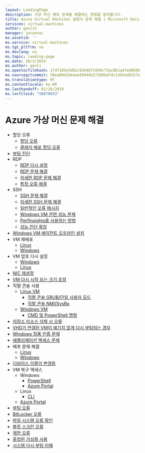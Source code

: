 ```yaml
---
layout: LandingPage
description: 가상 머신 배포 문제를 해결하는 방법을 알아봅니다.
title: Azure Virtual Machines 설명서 문제 해결 | Microsoft Docs
services: virtual-machines
author: genlin
manager: jeconnoc
ms.assetid: ''
ms.service: virtual-machines
ms.tgt_pltfrm: na
ms.devlang: na
ms.topic: landing-page
ms.date: 10/3/2018
ms.author: genli
ms.openlocfilehash: 1fdf195e5d02c9264bf24d9cf3ac8b1a47ed850b
ms.sourcegitcommit: 50ea09d19e4ae95049e27209bd74c1393ed8327e
ms.translationtype: HT
ms.contentlocale: ko-KR
ms.lasthandoff: 02/26/2019
ms.locfileid: "56878033"
---
```

# <a name="troubleshooting-azure-virtual-machines"></a>Azure 가상 머신 문제 해결

- 할당 오류
    - [할당 오류](allocation-failure.md)
    - [클래식 배포 할당 오류](allocation-failure-classic.md)
- [부팅 진단](boot-diagnostics.md)
- RDP
    - [RDP 다시 설정](reset-rdp.md)
    - [RDP 문제 해결](troubleshoot-rdp-connection.md)
    - [자세한 RDP 문제 해결](detailed-troubleshoot-rdp.md)
    - [특정 오류 해결](troubleshoot-specific-rdp-errors.md)
- SSH 
    - [SSH 문제 해결](troubleshoot-ssh-connection.md)
    - [자세한 SSH 문제 해결](detailed-troubleshoot-ssh-connection.md)
    - [일반적인 오류 메시지](error-messages.md)
    - [Windows VM 관련 성능 문제](performance-diagnostics.md  )
    - [PerfInsights를 사용하는 방법](how-to-use-perfInsights.md)
    - [성능 진단 확장](performance-diagnostics-vm-extension.md)
- [Windows VM 에이전트 오프라인 설치](install-vm-agent-offline.md)
- VM 재배포
    - [Linux](redeploy-to-new-node-linux.md)
    - [Windows](redeploy-to-new-node-windows.md)
- VM 암호 다시 설정
    - [Windows](reset-local-password-without-agent.md)
    - [Linux](reset-password.md)
- [NIC 재설정](reset-network-interface.md)
- [VM 다시 시작 또는 크기 조정](restart-resize-error-troubleshooting.md)
- 직렬 콘솔 사용
    - [Linux VM](serial-console-linux.md)
        - [직렬 콘솔 GRUB/단일 사용자 모드](serial-console-grub-single-user-mode.md)
        - [직렬 콘솔 NMI/SysRq](serial-console-nmi-sysrq.md)
    - [Windows VM](serial-console-windows.md)
        - [CMD 및 PowerShell 명령](serial-console-cmd-ps-commands.md)
- [저장소 리소스 삭제 시 오류](storage-resource-deletion-errors.md      )
- [VHD가 연결된 VM이 예기치 않게 다시 부팅되는 경우](unexpected-reboots-attached-vhds.md)
- [Windows 정품 인증 문제](troubleshoot-activation-problems.md)
- [애플리케이션 액세스 문제](troubleshoot-app-connection.md)
- 배포 문제 해결
    - [Linux](troubleshoot-deploy-vm-linux.md)
    - [Windows](troubleshoot-deploy-vm-windows.md)
- [디바이스 이름이 변경됨](troubleshoot-device-names-problems.md)
- VM 복구 액세스
    -  Windows
        - [PowerShell](troubleshoot-recovery-disks-windows.md)
        - [Azure Portal](troubleshoot-recovery-disks-portal-windows.md)
    - Linux
        - [CLI](troubleshoot-recovery-disks-linux.md)
    - [Azure Portal](troubleshoot-recovery-disks-portal-linux.md)
- [부팅 오류](boot-error-troubleshoot.md)
- [BitLocker 오류](troubleshoot-bitlocker-boot-error.md)
- [파일 시스템 오류 확인](troubleshoot-check-disk-boot-error.md)
- [블루 스크린 오류](troubleshoot-common-blue-screen-error.md)
- [제한 오류](troubleshooting-throttling-errors.md)
- [중첩된 가상화 사용](troubleshoot-vm-by-use-nested-virtualization.md)
- [시스템 다시 부팅 이해](understand-vm-reboot.md)

